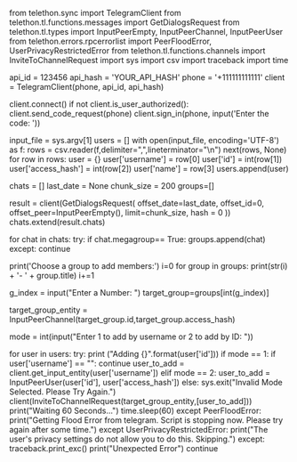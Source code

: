 from telethon.sync import TelegramClient
from telethon.tl.functions.messages import GetDialogsRequest
from telethon.tl.types import InputPeerEmpty, InputPeerChannel, InputPeerUser
from telethon.errors.rpcerrorlist import PeerFloodError, UserPrivacyRestrictedError
from telethon.tl.functions.channels import InviteToChannelRequest
import sys
import csv
import traceback
import time
 
api_id = 123456
api_hash = 'YOUR_API_HASH'
phone = '+111111111111'
client = TelegramClient(phone, api_id, api_hash)
 
client.connect()
if not client.is_user_authorized():
    client.send_code_request(phone)
    client.sign_in(phone, input('Enter the code: '))
 
input_file = sys.argv[1]
users = []
with open(input_file, encoding='UTF-8') as f:
    rows = csv.reader(f,delimiter=",",lineterminator="\n")
    next(rows, None)
    for row in rows:
        user = {}
        user['username'] = row[0]
        user['id'] = int(row[1])
        user['access_hash'] = int(row[2])
        user['name'] = row[3]
        users.append(user)
 
chats = []
last_date = None
chunk_size = 200
groups=[]
 
result = client(GetDialogsRequest(
             offset_date=last_date,
             offset_id=0,
             offset_peer=InputPeerEmpty(),
             limit=chunk_size,
             hash = 0
         ))
chats.extend(result.chats)
 
for chat in chats:
    try:
        if chat.megagroup== True:
            groups.append(chat)
    except:
        continue
 
print('Choose a group to add members:')
i=0
for group in groups:
    print(str(i) + '- ' + group.title)
    i+=1
 
g_index = input("Enter a Number: ")
target_group=groups[int(g_index)]
 
target_group_entity = InputPeerChannel(target_group.id,target_group.access_hash)
 
mode = int(input("Enter 1 to add by username or 2 to add by ID: "))
 
for user in users:
    try:
        print ("Adding {}".format(user['id']))
        if mode == 1:
            if user['username'] == "":
                continue
            user_to_add = client.get_input_entity(user['username'])
        elif mode == 2:
            user_to_add = InputPeerUser(user['id'], user['access_hash'])
        else:
            sys.exit("Invalid Mode Selected. Please Try Again.")
        client(InviteToChannelRequest(target_group_entity,[user_to_add]))
        print("Waiting 60 Seconds...")
        time.sleep(60)
    except PeerFloodError:
        print("Getting Flood Error from telegram. Script is stopping now. Please try again after some time.")
    except UserPrivacyRestrictedError:
        print("The user's privacy settings do not allow you to do this. Skipping.")
    except:
        traceback.print_exc()
        print("Unexpected Error")
        continue
